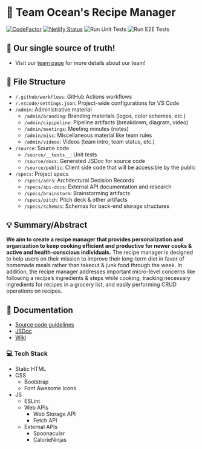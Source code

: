 # 🌊 Team Ocean's Recipe Manager

[![CodeFactor][codefactor-shield]](https://www.codefactor.io/repository/github/cse110-fa21-group5/cse110-fa21-group5)
[![Netlify Status][netlify-shield]](https://team-ocean-recipes.netlify.app/)
![Run Unit Tests](https://github.com/cse110-fa21-group5/cse110-fa21-group5/actions/workflows/run-unit-tests.yml/badge.svg)
![Run E2E Tests](https://github.com/cse110-fa21-group5/cse110-fa21-group5/actions/workflows/run-e2e-tests.yml/badge.svg)

## 📘 Our single source of truth!

-   Visit our [team page](admin/team.md) for more details about our team!

## 📁 File Structure

-   `/.github/workflows`: GitHub Actions workflows
-   `/.vscode/settings.json`: Project-wide configurations for VS Code
-   `/admin`: Administrative material
    -   `/admin/branding`: Branding materials (logos, color schemes, etc.)
    -   `/admin/cipipeline`: Pipeline artifacts (breakdown, diagram, video)
    -   `/admin/meetings`: Meeting minutes (notes)
    -   `/admin/misc`: Miscellaneous material like team rules
    -   `/admin/videos`: Videos (team intro, team status, etc.)
-   `/source`: Source code
    -   `/source/__tests__`: Unit tests
    -   `/source/docs`: Generated JSDoc for source code
    -   `/source/public`: Client side code that will be accessible by the public
-   `/specs`: Project specs
    -   `/specs/adrs`: Architectural Decision Records
    -   `/specs/api-docs`: External API documentation and research
    -   `/specs/brainstorm`: Brainstorming artifacts
    -   `/specs/pitch`: Pitch deck & other artifacts
    -   `/specs/schemas`: Schemas for back-end storage structures

## 💡 Summary/Abstract

**We aim to create a recipe manager that provides
personalization and organization to keep cooking
efficient and productive for newer cooks & active
and health-conscious individuals.** The recipe
manager is designed to help users on their mission to
improve their long-term diet in favor of homemade
meals rather than takeout & junk food through the
week. In addition, the recipe manager addresses
important micro-level concerns like following a recipe’s
ingredients & steps while cooking, tracking necessary
ingredients for recipes in a grocery list, and easily
performing CRUD operations on recipes.

## 📝 Documentation

-   [Source code guidelines](/source/README.md)
-   [JSDoc](https://cse110-fa21-group5.github.io/cse110-fa21-group5/source/docs/)
-   [Wiki](https://github.com/cse110-fa21-group5/cse110-fa21-group5/wiki)

### 💻 Tech Stack

-   Static HTML
-   CSS
    -   Bootstrap
    -   Font Awesome Icons
-   JS
    -   ESLint
    -   Web APIs
        -   Web Storage API
        -   Fetch API
    -   External APIs
        -   Spoonacular
        -   CalorieNinjas

[codefactor-shield]: https://img.shields.io/codefactor/grade/github/cse110-fa21-group5/cse110-fa21-group5/main
[netlify-shield]: https://img.shields.io/netlify/0552da19-8d05-408c-963e-04f9ea60650d?color=blue